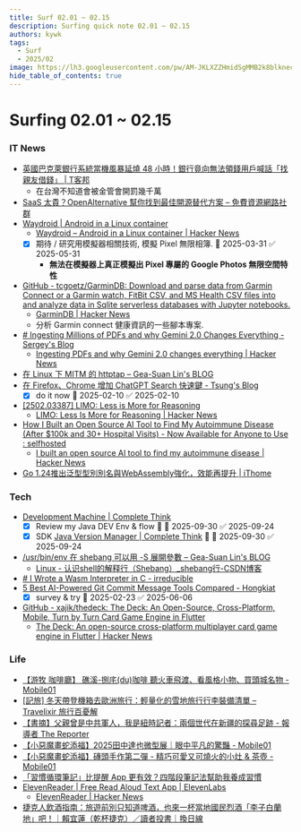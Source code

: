 ```yaml
---
title: Surf 02.01 ~ 02.15
description: Surfing quick note 02.01 ~ 02.15
authors: kywk
tags:
  - Surf
  - 2025/02
image: https://lh3.googleusercontent.com/pw/AM-JKLXZZHmidSgMMB2k8blkneclNRysPXLr__G7rZ4hPi2sN0jC67PHAbX1MyFj8hQX_MTZ6bwIMPwCyu2fu1bU0ZXSX09eu-OlSDb4U-9haUS_wgnVPLaCM6WQLsRbsnocF8X5Edmt35rDjytljbNEMsaf8A=w800-no?authuser=0
hide_table_of_contents: true
---
```


Surfing 02.01 ~ 02.15
==================

### IT News

- [英國巴克萊銀行系統當機風暴延燒 48 小時！銀行竟向無法領錢用戶喊話「找親友借錢」 \| T客邦](https://www.techbang.com/posts/121196)
	- 在台灣不知道會被金管會開罰幾千萬
- [SaaS 太貴？OpenAlternative 幫你找到最佳開源替代方案 – 免費資源網路社群](https://free.com.tw/openalternative/)
- [Waydroid \| Android in a Linux container](https://waydro.id/)
	- [Waydroid – Android in a Linux container \| Hacker News](https://news.ycombinator.com/item?id=42911042)
	- [x] 期待 / 研究用模擬器相關技術, 模擬 Pixel 無限相簿. 📅 2025-03-31 ✅ 2025-05-31
		- **無法在模擬器上真正模擬出 Pixel 專屬的 Google Photos 無限空間特性**
- [GitHub - tcgoetz/GarminDB: Download and parse data from Garmin Connect or a Garmin watch, FitBit CSV, and MS Health CSV files into and analyze data in Sqlite serverless databases with Jupyter notebooks.](https://github.com/tcgoetz/GarminDB)
	- [GarminDB \| Hacker News](https://news.ycombinator.com/item?id=42912515)
	- 分析 Garmin connect 健康資訊的一些腳本專案.
- [# Ingesting Millions of PDFs and why Gemini 2.0 Changes Everything - Sergey's Blog](https://www.sergey.fyi/articles/gemini-flash-2)
	- [Ingesting PDFs and why Gemini 2.0 changes everything \| Hacker News](https://news.ycombinator.com/item?id=42952605)
- [在 Linux 下 MITM 的 httptap – Gea-Suan Lin's BLOG](https://blog.gslin.org/archives/2025/02/06/12253/)
- [在 Firefox、Chrome 增加 ChatGPT Search 快速鍵 - Tsung's Blog](https://blog.longwin.com.tw/2025/02/firefox-chrome-chatgpt-search-shortcuts-browser-2025/)
	- [x] do it now 📅 2025-02-10 ✅ 2025-02-10
- [\[2502.03387\] LIMO: Less is More for Reasoning](https://arxiv.org/abs/2502.03387)
	- [LIMO: Less Is More for Reasoning \| Hacker News](https://news.ycombinator.com/item?id=42991676)
- [How I Built an Open Source AI Tool to Find My Autoimmune Disease (After $100k and 30+ Hospital Visits) - Now Available for Anyone to Use : selfhosted](https://old.reddit.com/r/selfhosted/comments/1ij7s4m/how_i_built_an_open_source_ai_tool_to_find_my/)
	- [I built an open source AI tool to find my autoimmune disease \| Hacker News](https://news.ycombinator.com/item?id=42999632)
- [Go 1.24推出泛型型別別名與WebAssembly強化，效能再提升 \| iThome](https://www.ithome.com.tw/news/167366)

### Tech

- [Development Machine \| Complete Think](https://rickhw.github.io/2025/02/02/Coding/Development-Machine/)
	- [x] Review my Java DEV Env & flow 🔼 📅 2025-09-30 ✅ 2025-09-24
	- [x] SDK [Java Version Manager \| Complete Think](https://rickhw.github.io/2019/04/07/Coding/Java-Version-Manager/) 🔼 📅 2025-09-30 ✅ 2025-09-24
- [/usr/bin/env 在 shebang 可以用 -S 展開參數 – Gea-Suan Lin's BLOG](https://blog.gslin.org/archives/2025/02/03/12242/)
	- [Linux - 认识shell的解释行（Shebang）\_shebang行-CSDN博客](https://blog.csdn.net/weixin_43999327/article/details/104553431)
- [# I Wrote a Wasm Interpreter in C - irreducible](https://irreducible.io/blog/my-wasm-interpreter/)
- [5 Best AI-Powered Git Commit Message Tools Compared - Hongkiat](https://www.hongkiat.com/blog/best-ai-tools-for-git-commit-messages/)
	- [x] survey & try 📅 2025-02-23 ✅ 2025-06-06
- [GitHub - xajik/thedeck: The Deck: An Open-Source, Cross-Platform, Mobile, Turn by Turn Card Game Engine in Flutter](https://github.com/xajik/thedeck)
	- [The Deck: An open-source cross-platform multiplayer card game engine in Flutter \| Hacker News](https://news.ycombinator.com/item?id=42983699)


### Life

- [【游牧 咖啡廳】 礁溪-捌㡯(du)咖啡 聽火車飛渡、看風格小物、買頭城名物 - Mobile01](https://www.mobile01.com/topicdetail.php?f=209&t=7073230)
- [\[記旅\] 冬天帶登機箱去歐洲旅行：輕量化的雪地旅行行李裝備清單 – Travelixir 旅行百憂解](https://christabelle.idv.tw/archives/16661)
- [【書摘】父親曾是中共軍人，我是紐時記者：兩個世代在新疆的探尋足跡 - 報導者 The Reporter](https://www.twreporter.org/a/bookreview-at-the-edge-of-empire-a-familys-reckoning-with-china)
- [【小惡魔畫蛇添福】2025田中達也微型展｜眼中平凡的驚豔 - Mobile01](https://www.mobile01.com/topicdetail.php?f=368&t=7078687)
- [【小惡魔畫蛇添福】磚頭手作第二彈 - 精巧可愛又可燒火的小灶 & 茶壺 - Mobile01](https://www.mobile01.com/topicdetail.php?f=368&t=7079244)
- [「習慣循環筆記」比提醒 App 更有效？四階段筆記法幫助我養成習慣](https://www.playpcesor.com/2025/02/app.html)
- [ElevenReader \| Free Read Aloud Text App \| ElevenLabs](https://elevenreader.io/)
	- [ElevenReader \| Hacker News](https://news.ycombinator.com/item?id=43022398)
- [捷克人飲酒指南：旅遊前別只知道啤酒，也來一杯當地國民烈酒「李子白蘭地」吧！｜賴宜蓮（乾杯捷克）／讀者投書｜換日線](https://crossing.cw.com.tw/article/19664)
